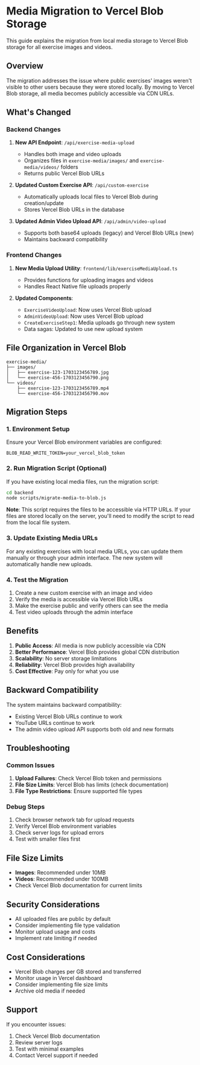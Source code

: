 # Media Migration to Vercel Blob Storage

This guide explains the migration from local media storage to Vercel Blob storage for all exercise images and videos.

## Overview

The migration addresses the issue where public exercises' images weren't visible to other users because they were stored locally. By moving to Vercel Blob storage, all media becomes publicly accessible via CDN URLs.

## What's Changed

### Backend Changes

1. **New API Endpoint**: `/api/exercise-media-upload`

   - Handles both image and video uploads
   - Organizes files in `exercise-media/images/` and `exercise-media/videos/` folders
   - Returns public Vercel Blob URLs

2. **Updated Custom Exercise API**: `/api/custom-exercise`

   - Automatically uploads local files to Vercel Blob during creation/update
   - Stores Vercel Blob URLs in the database

3. **Updated Admin Video Upload API**: `/api/admin/video-upload`
   - Supports both base64 uploads (legacy) and Vercel Blob URLs (new)
   - Maintains backward compatibility

### Frontend Changes

1. **New Media Upload Utility**: `frontend/lib/exerciseMediaUpload.ts`

   - Provides functions for uploading images and videos
   - Handles React Native file uploads properly

2. **Updated Components**:
   - `ExerciseVideoUpload`: Now uses Vercel Blob upload
   - `AdminVideoUpload`: Now uses Vercel Blob upload
   - `CreateExerciseStep1`: Media uploads go through new system
   - Data sagas: Updated to use new upload system

## File Organization in Vercel Blob

```
exercise-media/
├── images/
│   ├── exercise-123-1703123456789.jpg
│   └── exercise-456-1703123456790.png
└── videos/
    ├── exercise-123-1703123456789.mp4
    └── exercise-456-1703123456790.mov
```

## Migration Steps

### 1. Environment Setup

Ensure your Vercel Blob environment variables are configured:

```env
BLOB_READ_WRITE_TOKEN=your_vercel_blob_token
```

### 2. Run Migration Script (Optional)

If you have existing local media files, run the migration script:

```bash
cd backend
node scripts/migrate-media-to-blob.js
```

**Note**: This script requires the files to be accessible via HTTP URLs. If your files are stored locally on the server, you'll need to modify the script to read from the local file system.

### 3. Update Existing Media URLs

For any existing exercises with local media URLs, you can update them manually or through your admin interface. The new system will automatically handle new uploads.

### 4. Test the Migration

1. Create a new custom exercise with an image and video
2. Verify the media is accessible via Vercel Blob URLs
3. Make the exercise public and verify others can see the media
4. Test video uploads through the admin interface

## Benefits

1. **Public Access**: All media is now publicly accessible via CDN
2. **Better Performance**: Vercel Blob provides global CDN distribution
3. **Scalability**: No server storage limitations
4. **Reliability**: Vercel Blob provides high availability
5. **Cost Effective**: Pay only for what you use

## Backward Compatibility

The system maintains backward compatibility:

- Existing Vercel Blob URLs continue to work
- YouTube URLs continue to work
- The admin video upload API supports both old and new formats

## Troubleshooting

### Common Issues

1. **Upload Failures**: Check Vercel Blob token and permissions
2. **File Size Limits**: Vercel Blob has limits (check documentation)
3. **File Type Restrictions**: Ensure supported file types

### Debug Steps

1. Check browser network tab for upload requests
2. Verify Vercel Blob environment variables
3. Check server logs for upload errors
4. Test with smaller files first

## File Size Limits

- **Images**: Recommended under 10MB
- **Videos**: Recommended under 100MB
- Check Vercel Blob documentation for current limits

## Security Considerations

- All uploaded files are public by default
- Consider implementing file type validation
- Monitor upload usage and costs
- Implement rate limiting if needed

## Cost Considerations

- Vercel Blob charges per GB stored and transferred
- Monitor usage in Vercel dashboard
- Consider implementing file size limits
- Archive old media if needed

## Support

If you encounter issues:

1. Check Vercel Blob documentation
2. Review server logs
3. Test with minimal examples
4. Contact Vercel support if needed
